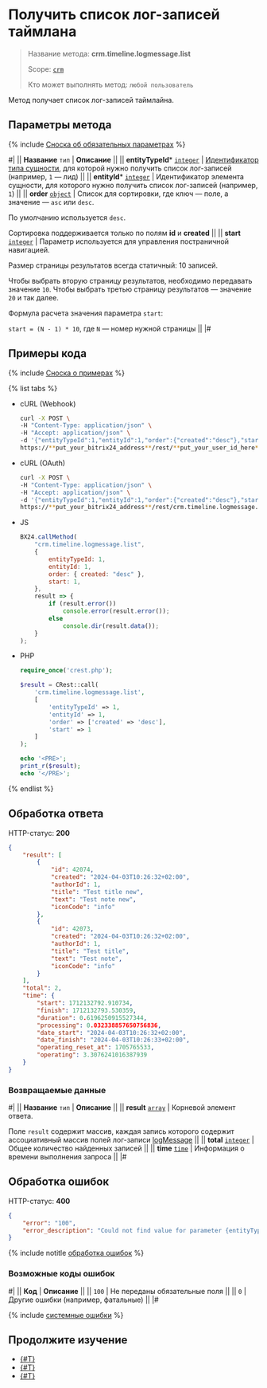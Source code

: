 # Получить список лог-записей таймлана 

> Название метода: **crm.timeline.logmessage.list**
>
> Scope: [`crm`](../../../scopes/permissions.md)
>
> Кто может выполнять метод: `любой пользователь`

Метод получает список лог-записей таймлайна.

## Параметры метода

{% include [Сноска об обязательных параметрах](../../../../_includes/required.md) %}

#|
|| **Название**
`тип` | **Описание** ||
|| **entityTypeId***
[`integer`](../../../data-types.md) | [Идентификатор типа сущности](../../data-types.md#object_type), для которой нужно получить список лог-записей (например, `1` — лид) ||
|| **entityId***
[`integer`](../../../data-types.md) | Идентификатор элемента сущности, для которого нужно получить список лог-записей (например, `1`) ||
|| **order**
[`object`](../../../data-types.md) | Список для сортировки, где ключ — поле, а значение — `asc` или `desc`.

По умолчанию используется `desc`.

Сортировка поддерживается только по полям **id** и **created** ||
|| **start**
[`integer`](../../../data-types.md) | Параметр используется для управления постраничной навигацией.

Размер страницы результатов всегда статичный: 10 записей.

Чтобы выбрать вторую страницу результатов, необходимо передавать значение `10`. Чтобы выбрать третью страницу результатов — значение `20` и так далее.

Формула расчета значения параметра `start`:

`start = (N - 1) * 10`, где `N` — номер нужной страницы ||
|#

## Примеры кода

{% include [Сноска о примерах](../../../../_includes/examples.md) %}

{% list tabs %}

- cURL (Webhook)

    ```bash
    curl -X POST \
    -H "Content-Type: application/json" \
    -H "Accept: application/json" \
    -d '{"entityTypeId":1,"entityId":1,"order":{"created":"desc"},"start":1}' \
    https://**put_your_bitrix24_address**/rest/**put_your_user_id_here**/**put_your_webhook_here**/crm.timeline.logmessage.list
    ```

- cURL (OAuth)

    ```bash
    curl -X POST \
    -H "Content-Type: application/json" \
    -H "Accept: application/json" \
    -d '{"entityTypeId":1,"entityId":1,"order":{"created":"desc"},"start":1,"auth":"**put_access_token_here**"}' \
    https://**put_your_bitrix24_address**/rest/crm.timeline.logmessage.list
    ```

- JS

    ```js
    BX24.callMethod(
        "crm.timeline.logmessage.list",
        {
            entityTypeId: 1,
            entityId: 1,
            order: { created: "desc" },
            start: 1,
        },
        result => {
            if (result.error())
                console.error(result.error());
            else
                console.dir(result.data());
        }
    );
    ```

- PHP

    ```php
    require_once('crest.php');

    $result = CRest::call(
        'crm.timeline.logmessage.list',
        [
            'entityTypeId' => 1,
            'entityId' => 1,
            'order' => ['created' => 'desc'],
            'start' => 1
        ]
    );

    echo '<PRE>';
    print_r($result);
    echo '</PRE>';
    ```

{% endlist %}

## Обработка ответа

HTTP-статус: **200**

```json
{
    "result": [
        {
            "id": 42074,
            "created": "2024-04-03T10:26:32+02:00",
            "authorId": 1,
            "title": "Test title new",
            "text": "Test note new",
            "iconCode": "info"
        },
        {
            "id": 42073,
            "created": "2024-04-03T10:26:32+02:00",
            "authorId": 1,
            "title": "Test title",
            "text": "Test note",
            "iconCode": "info"
        }
    ],
    "total": 2,
    "time": {
        "start": 1712132792.910734,
        "finish": 1712132793.530359,
        "duration": 0.6196250915527344,
        "processing": 0.032338857650756836,
        "date_start": "2024-04-03T10:26:32+02:00",
        "date_finish": "2024-04-03T10:26:33+02:00",
        "operating_reset_at": 1705765533,
        "operating": 3.3076241016387939
    }
}
```

### Возвращаемые данные

#|
|| **Название**
`тип` | **Описание** ||
|| **result**
[`array`](../../../data-types.md) | Корневой элемент ответа.

Поле `result` содержит массив, каждая запись которого содержит ассоциативный массив полей лог-записи [logMessage](./crm-timeline-logmessage-add.md#logMessage) ||
|| **total**
[`integer`](../../../data-types.md) | Общее количество найденных записей ||
|| **time**
[`time`](../../../data-types.md) | Информация о времени выполнения запроса ||
|#

## Обработка ошибок

HTTP-статус: **400**

```json
{
    "error": "100",
    "error_description": "Could not find value for parameter {entityTypeId}"
}
```

{% include notitle [обработка ошибок](../../../../_includes/error-info.md) %}

### Возможные коды ошибок

#|
|| **Код** | **Описание** ||
|| `100` | Не переданы обязательные поля ||
|| `0` | Другие ошибки (например, фатальные) ||
|#

{% include [системные ошибки](../../../../_includes/system-errors.md) %}

## Продолжите изучение 

- [{#T}](./crm-timeline-logmessage-add.md)
- [{#T}](./crm-timeline-logmessage-get.md)
- [{#T}](./crm-timeline-logmessage-delete.md)
